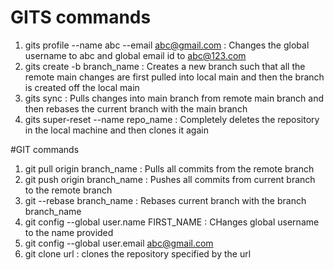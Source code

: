 # GITS commands

1. gits profile --name abc --email abc@gmail.com : Changes the global username to abc and global email id to abc@123.com
2. gits create -b branch_name : Creates a new branch such that all the remote main changes are first pulled into local main and then the branch is created off the local main
3. gits sync : Pulls changes into main branch from remote main branch and then rebases the current branch with the main branch
4. gits super-reset --name repo_name : Completely deletes the repository in the local machine and then clones it again

#GIT commands

1. git pull origin branch_name : Pulls all commits from the remote branch
2. git push origin branch_name : Pushes all commits from current branch to the remote branch
3. git --rebase branch_name : Rebases current branch with the branch branch_name
4. git config --global user.name FIRST_NAME : CHanges global username to the name provided
5. git config --global user.email abc@gmail.com
6. git clone url : clones the repository specified by the url
